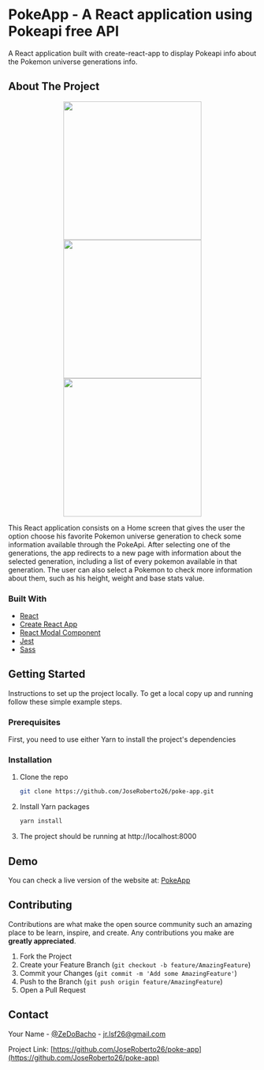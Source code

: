 # PokeApp - A React application using Pokeapi free API 

A React application built with create-react-app to display Pokeapi info about the Pokemon universe generations info.

## About The Project
   <p align="center">
   <img src="https://i.imgur.com/EFQiH0t.png" width="280">
   <img src="https://i.imgur.com/9sneZCL.png" width="280">
   <img src="https://i.imgur.com/RECw6ay.png" width="280px">
  </p>


This React application consists on a Home screen that gives the user the option choose his favorite Pokemon universe generation to check some information available through the PokeApi.
After selecting one of the generations, the app redirects to a new page with information about the selected generation, including a list of every pokemon available in that generation. The user can also select a Pokemon to check more information about them, such as his height, weight and base stats value. 

### Built With

* [React](https://reactjs.org/)
* [Create React App](https://create-react-app.dev/)
* [React Modal Component](https://www.npmjs.com/package/react-modal)
* [Jest](https://jestjs.io/)
* [Sass](https://sass-lang.com/)

<!-- GETTING STARTED -->
## Getting Started

Instructions to set up the project locally. To get a local copy up and running follow these simple example steps.

### Prerequisites

First, you need to use either Yarn to install the project's dependencies

### Installation

1. Clone the repo
   ```sh
   git clone https://github.com/JoseRoberto26/poke-app.git
   ```
2. Install Yarn packages
   ```sh
   yarn install
   ```
3. The project should be running at http://localhost:8000

<!-- DEMO -->
## Demo

You can check a live version of the website at: [PokeApp](https://poke-gen-app.netlify.app/)

<!-- CONTRIBUTING -->
## Contributing

Contributions are what make the open source community such an amazing place to be learn, inspire, and create. Any contributions you make are **greatly appreciated**.

1. Fork the Project
2. Create your Feature Branch (`git checkout -b feature/AmazingFeature`)
3. Commit your Changes (`git commit -m 'Add some AmazingFeature'`)
4. Push to the Branch (`git push origin feature/AmazingFeature`)
5. Open a Pull Request



<!-- CONTACT -->
## Contact

Your Name - [@ZeDoBacho](https://twitter.com/ZeDoBacho) - jr.lsf26@gmail.com

Project Link: [https://github.com/JoseRoberto26/poke-app](https://github.com/JoseRoberto26/poke-app)
